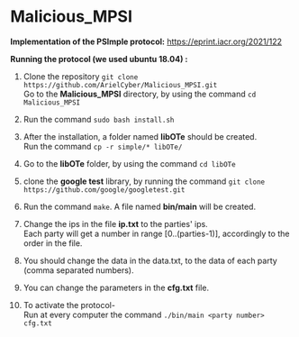 # Malicious_MPSI

**Implementation of the PSImple protocol:** https://eprint.iacr.org/2021/122

**Running the protocol (we used ubuntu 18.04) :**

1) Clone the repository `git clone https://github.com/ArielCyber/Malicious_MPSI.git`
   <br>Go to the **Malicious_MPSI** directory, by using the command `cd Malicious_MPSI`
   
2) Run the command `sudo bash install.sh`

3) After the installation, a folder named **libOTe** should be created.
   <br>Run the command `cp -r simple/* libOTe/`
 
4) Go to the **libOTe** folder, by using the command `cd libOTe`

5) clone the **google test** library, by running the command `git clone https://github.com/google/googletest.git`

6) Run the command `make`. A file named **bin/main** will be created.

7) Change the ips in the file **ip.txt** to the parties' ips.
   <br> Each party will get a number in range [0..(parties-1)], accordingly to the order in the file.

8) You should change the data in the data.txt, to the data of each party (comma separated numbers).

9) You can change the parameters in the **cfg.txt** file.

10) To activate the protocol-
   <br> Run at every computer the command `./bin/main <party number> cfg.txt`
